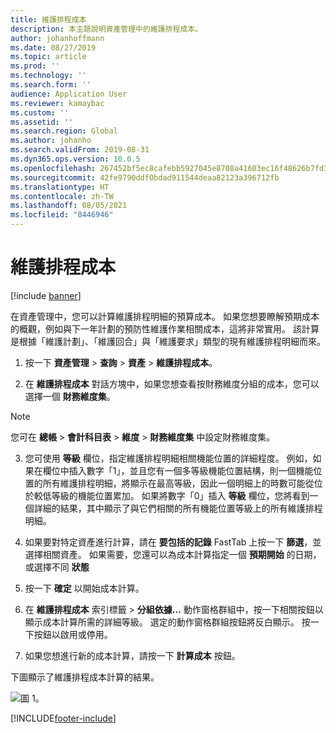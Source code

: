 ```yaml
---
title: 維護排程成本
description: 本主題說明資產管理中的維護排程成本。
author: johanhoffmann
ms.date: 08/27/2019
ms.topic: article
ms.prod: ''
ms.technology: ''
ms.search.form: ''
audience: Application User
ms.reviewer: kamaybac
ms.custom: ''
ms.assetid: ''
ms.search.region: Global
ms.author: johanho
ms.search.validFrom: 2019-08-31
ms.dyn365.ops.version: 10.0.5
ms.openlocfilehash: 267452bf5ec8cafebb5927045e8708a41603ec16f48626b7fd351d13fdb2fab7
ms.sourcegitcommit: 42fe9790ddf0bdad911544deaa82123a396712fb
ms.translationtype: HT
ms.contentlocale: zh-TW
ms.lasthandoff: 08/05/2021
ms.locfileid: "8446946"
---
```

# <a name="maintenance-schedule-cost"></a>維護排程成本

[!include [banner](../../includes/banner.md)]

 

在資產管理中，您可以計算維護排程明細的預算成本。 如果您想要瞭解預期成本的概觀，例如與下一年計劃的預防性維護作業相關成本，這將非常實用。 該計算是根據「維護計劃」、「維護回合」與「維護要求」類型的現有維護排程明細而來。

1. 按一下 **資產管理** > **查詢** > **資產** > **維護排程成本**。

2. 在 **維護排程成本** 對話方塊中，如果您想查看按財務維度分組的成本，您可以選擇一個 **財務維度集**。

>[!NOTE]
>您可在 **總帳** > **會計科目表** > **維度** > **財務維度集** 中設定財務維度集。

3. 您可使用 **等級** 欄位，指定維護排程明細相關機能位置的詳細程度。 例如，如果在欄位中插入數字「1」，並且您有一個多等級機能位置結構，則一個機能位置的所有維護排程明細，將顯示在最高等級，因此一個明細上的時數可能從位於較低等級的機能位置累加。 如果將數字「0」插入 **等級** 欄位，您將看到一個詳細的結果，其中顯示了與它們相關的所有機能位置等級上的所有維護排程明細。

4. 如果要對特定資產進行計算，請在 **要包括的記錄** FastTab 上按一下 **篩選**，並選擇相關資產。 如果需要，您還可以為成本計算指定一個 **預期開始** 的日期，或選擇不同 **狀態**

5. 按一下 **確定** 以開始成本計算。

6. 在 **維護排程成本** 索引標籤 > **分組依據...** 動作窗格群組中，按一下相關按鈕以顯示成本計算所需的詳細等級。 選定的動作窗格群組按鈕將反白顯示。 按一下按鈕以啟用或停用。

7. 如果您想進行新的成本計算，請按一下 **計算成本** 按鈕。

下圖顯示了維護排程成本計算的結果。

![圖 1。](media/17-preventive-maintenance.png)



[!INCLUDE[footer-include](../../../includes/footer-banner.md)]